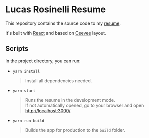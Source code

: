 # Lucas Rosinelli Resume

This repository contains the source code to my [resume](https://lucasrosinelli.com/).

It's built with [React](https://reactjs.org/) and based on [Ceevee](https://www.styleshout.com/free-templates/ceevee/) layout.

## Scripts

In the project directory, you can run:

- ```shell
  yarn install
  ```
  > Install all dependencies needed.
- ```shell
  yarn start
  ```
  > Runs the resume in the development mode.<br>
  > If not automatically opened, go to your browser and open [http://localhost:3000/](http://localhost:3000/).
- ```shell
  yarn run build
  ```
  > Builds the app for production to the `build` folder.
